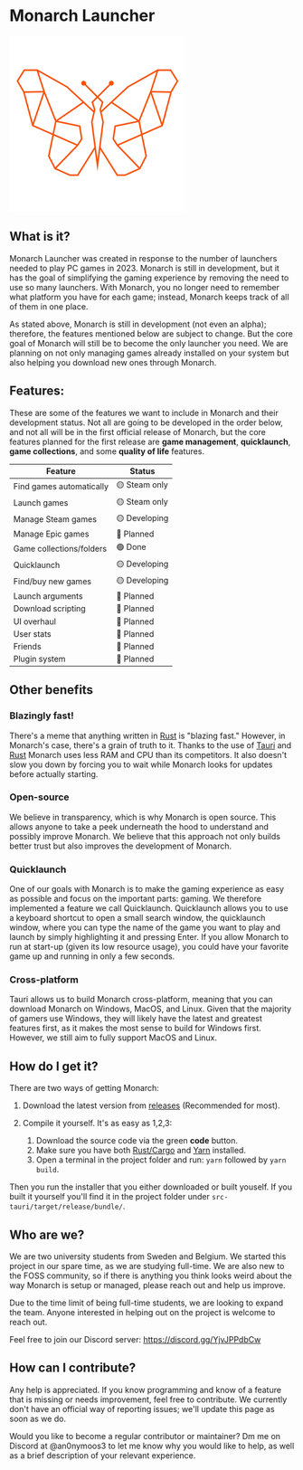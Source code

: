 # Monarch Launcher
![alt text](src-tauri/icons/Square310x310Logo.png)

## What is it?
Monarch Launcher was created in response to the number of launchers needed to play PC games in 2023. Monarch is still in development, but it has the goal of simplifying the gaming experience by removing the need to use so many launchers. With Monarch, you no longer need to remember what platform you have for each game; instead, Monarch keeps track of all of them in one place.

As stated above, Monarch is still in development (not even an alpha); therefore, the features mentioned below are subject to change. But the core goal of Monarch will still be to become the only launcher you need. We are planning on not only managing games already installed on your system but also helping you download new ones through Monarch.

## Features:
These are some of the features we want to include in Monarch and their development status. Not all are going to be developed in the order below, and not all will be in the first official release of Monarch, but the core features planned for the first release are **game management**, **quicklaunch**, **game collections**, and some **quality of life** features.

| Feature                  | Status |
| -------                  | ------ |
| Find games automatically | 🟡 Steam only |
| Launch games             | 🟡 Steam only |
| Manage Steam games       | 🟡 Developing |
| Manage Epic games        | 🔴 Planned    |
| Game collections/folders | 🟢 Done       |
| Quicklaunch              | 🟡 Developing |
| Find/buy new games       | 🟡 Developing |
| Launch arguments         | 🔴 Planned    |
| Download scripting       | 🔴 Planned    |
| UI overhaul              | 🔴 Planned    |
| User stats               | 🔴 Planned    |
| Friends                  | 🔴 Planned    |
| Plugin system            | 🔴 Planned    |

## Other benefits

### Blazingly fast!
There's a meme that anything written in [Rust](https://en.wikipedia.org/wiki/Rust_(programming_language)) is "blazing fast." However, in Monarch's case, there's a grain of truth to it. Thanks to the use of [Tauri](https://tauri.app/) and [Rust](https://en.wikipedia.org/wiki/Rust_(programming_language)) Monarch uses less RAM and CPU than its competitors. It also doesn't slow you down by forcing you to wait while Monarch looks for updates before actually starting.

### Open-source
We believe in transparency, which is why Monarch is open source. This allows anyone to take a peek underneath the hood to understand and possibly improve Monarch. We believe that this approach not only builds better trust but also improves the development of Monarch.

### Quicklaunch
One of our goals with Monarch is to make the gaming experience as easy as possible and focus on the important parts: gaming. We therefore implemented a feature we call Quicklaunch. Quicklaunch allows you to use a keyboard shortcut to open a small search window, the quicklaunch window, where you can type the name of the game you want to play and launch by simply highlighting it and pressing Enter. If you allow Monarch to run at start-up (given its low resource usage), you could have your favorite game up and running in only a few seconds.

### Cross-platform
Tauri allows us to build Monarch cross-platform, meaning that you can download Monarch on Windows, MacOS, and Linux. Given that the majority of gamers use Windows, they will likely have the latest and greatest features first, as it makes the most sense to build for Windows first. However, we still aim to fully support MacOS and Linux.

## How do I get it?
There are two ways of getting Monarch:
1. Download the latest version from [releases](https://github.com/Monarch-Launcher/Monarch/releases) (Recommended for most).

2. Compile it yourself. It's as easy as 1,2,3:
    1) Download the source code via the green **code** button.
    2) Make sure you have both [Rust/Cargo](https://www.rust-lang.org/) and [Yarn](https://yarnpkg.com/) installed.
    3) Open a terminal in the project folder and run: `yarn` followed by `yarn build`.

Then you run the installer that you either downloaded or built youself. If you built it yourself you'll find it in the project folder under `src-tauri/target/release/bundle/`.

## Who are we?
We are two university students from Sweden and Belgium. We started this project in our spare time, as we are studying full-time. We are also new to the FOSS community, so if there is anything you think looks weird about the way Monarch is setup or managed, please reach out and help us improve.

Due to the time limit of being full-time students, we are looking to expand the team. Anyone interested in helping out on the project is welcome to reach out.

Feel free to join our Discord server: https://discord.gg/YjvJPPdbCw

## How can I contribute?
Any help is appreciated. If you know programming and know of a feature that is missing or needs improvement, feel free to contribute. We currently don't have an official way of reporting issues; we'll update this page as soon as we do. 

Would you like to become a regular contributor or maintainer? Dm me on Discord at @an0nymoos3 to let me know why you would like to help, as well as a brief description of your relevant experience.
